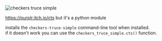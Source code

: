 <img src="https://files.catbox.moe/iwamtq.png" alt="checkers truce simple">

https://purplr.itch.io/cts but it's a python module

installs the `checkers-truce-simple` command-line tool when installed.  
if it doesn't work you can use the `checkers_truce_simple.cts()` function.
